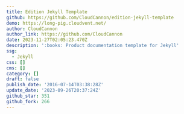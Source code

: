 ```yaml
---
title: Edition Jekyll Template
github: https://github.com/CloudCannon/edition-jekyll-template
demo: https://long-pig.cloudvent.net/
author: CloudCannon
author_link: https://github.com/CloudCannon
date: 2023-11-27T02:05:23.470Z
description: ':books: Product documentation template for Jekyll'
ssg:
  - Jekyll
css: []
cms: []
category: []
draft: false
publish_date: '2016-07-14T03:38:28Z'
update_date: '2023-09-26T20:37:24Z'
github_star: 351
github_fork: 266
---
```

